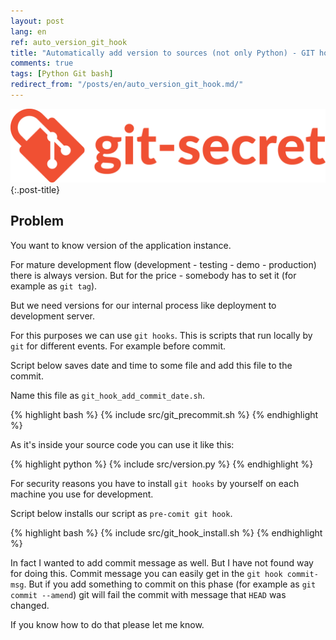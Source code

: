```yaml
---
layout: post
lang: en
ref: auto_version_git_hook
title: "Automatically add version to sources (not only Python) - GIT hooks"
comments: true
tags: [Python Git bash]
redirect_from: "/posts/en/auto_version_git_hook.md/"
---
```


![](/images/git-secret-big.png){:.post-title}

## Problem

You want to know version of the application instance.

For mature development flow (development - testing - demo - production)
there is always version. 
But for the price - somebody has to set it (for example as `git tag`).

But we need versions for our internal process like deployment to
development server.

For this purposes we can use `git hooks`.
This is scripts that run locally by `git` for different events. 
For example before commit.

Script below saves date and time to some file and add
this file to the commit.

Name this file as `git_hook_add_commit_date.sh`.

{% highlight bash %}
{% include src/git_precommit.sh %}
{% endhighlight %}

As it's inside your source code you can use it like this: 

{% highlight python %}
{% include src/version.py %}
{% endhighlight %} 

For security reasons you have to install `git hooks`
by yourself on each machine you use for development.

Script below installs our script as `pre-comit git hook`.

{% highlight bash %}
{% include src/git_hook_install.sh %}
{% endhighlight %}

In fact I wanted to add commit message as well.
But I have not found way for doing this.
Commit message you can easily get in the `git hook commit-msg`.
But if you add something to commit on this phase (for example as
`git commit --amend`) git will fail the commit with message
that `HEAD` was changed.

If you know how to do that please let me know.
